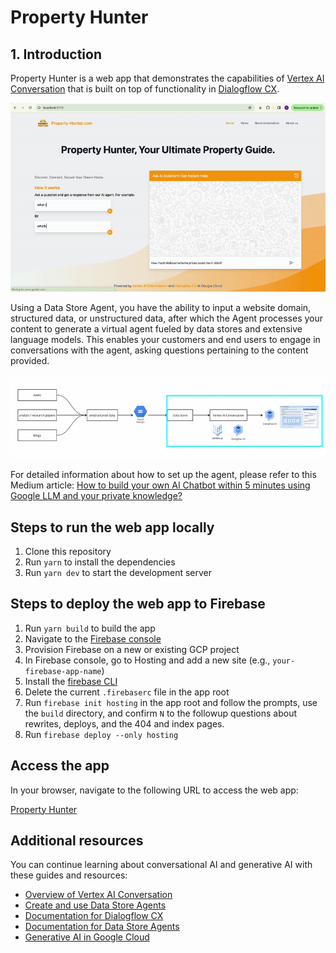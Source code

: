 # Property Hunter

## 1. Introduction

Property Hunter is a web app that demonstrates the capabilities of
[Vertex AI Conversation](https://cloud.google.com/generative-ai-app-builder)
that is built on top of functionality in
[Dialogflow CX](https://cloud.google.com/dialogflow).

![Vertex AI Conversation Demo](src/assets/property-hunter.gif)

Using a Data Store Agent, you have the ability to input a website domain, structured data, or unstructured data, after which the Agent processes your content to generate a virtual agent fueled by data stores and extensive language models. This enables your customers and end users to engage in conversations with the agent, asking questions pertaining to the content provided.

![architecture](src/assets/architecture.png)

For detailed information about how to set up the agent, please refer to this Medium article: [How to build your own AI Chatbot within 5 minutes using Google LLM and your private knowledge?](https://medium.com/@lizhuohang.selina/how-to-build-your-own-ai-chatbot-within-5-minutes-using-google-llm-and-your-private-knowledge-eed4b6852917)

## Steps to run the web app locally

1. Clone this repository
1. Run `yarn` to install the dependencies
1. Run `yarn dev` to start the development server

## Steps to deploy the web app to Firebase

1. Run `yarn build` to build the app
1. Navigate to the [Firebase console](https://console.firebase.google.com/)
1. Provision Firebase on a new or existing GCP project
1. In Firebase console, go to Hosting and add a new site (e.g.,
   `your-firebase-app-name`)
1. Install the [firebase CLI](https://firebase.google.com/docs/cli)
1. Delete the current `.firebaserc` file in the app root
1. Run `firebase init hosting` in the app root and follow the prompts, use the `build` directory, and confirm `N` to the followup
   questions about rewrites, deploys, and the 404 and index pages.
1. Run
   `firebase deploy --only hosting`

## Access the app

In your browser, navigate to the following URL to access the web app:

[Property Hunter](https://property-hunter-50022.web.app)

## Additional resources

You can continue learning about conversational AI and generative AI with
these guides and resources:

- [Overview of Vertex AI Conversation](https://cloud.google.com/generative-ai-app-builder/docs/agent-intro)
- [Create and use Data Store Agents](https://cloud.google.com/generative-ai-app-builder/docs/agent-usage)
- [Documentation for Dialogflow CX](https://cloud.google.com/dialogflow/cx/docs)
- [Documentation for Data Store Agents](https://cloud.google.com/dialogflow/cx/docs/concept/data-store-agent)
- [Generative AI in Google Cloud](https://cloud.google.com/ai/generative-ai)

